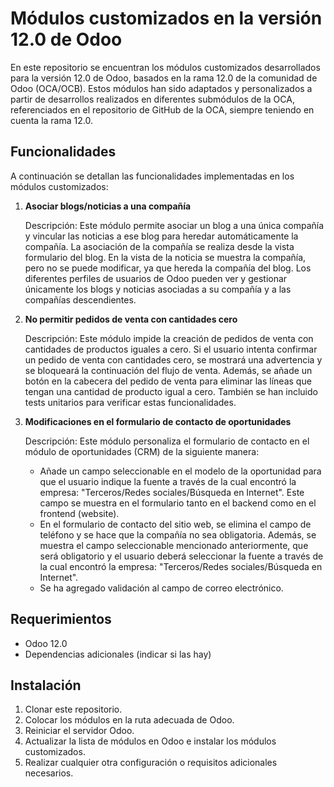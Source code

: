 # Módulos customizados en la versión 12.0 de Odoo

En este repositorio se encuentran los módulos customizados desarrollados para la versión 12.0 de Odoo, basados en la rama 12.0 de la comunidad de Odoo (OCA/OCB). Estos módulos han sido adaptados y personalizados a partir de desarrollos realizados en diferentes submódulos de la OCA, referenciados en el repositorio de GitHub de la OCA, siempre teniendo en cuenta la rama 12.0.

## Funcionalidades

A continuación se detallan las funcionalidades implementadas en los módulos customizados:

1. **Asociar blogs/noticias a una compañía**

   Descripción:
   Este módulo permite asociar un blog a una única compañía y vincular las noticias a ese blog para heredar automáticamente la compañía. La asociación de la compañía se realiza desde la vista formulario del blog. En la vista de la noticia se muestra la compañía, pero no se puede modificar, ya que hereda la compañía del blog. Los diferentes perfiles de usuarios de Odoo pueden ver y gestionar únicamente los blogs y noticias asociadas a su compañía y a las compañías descendientes.

2. **No permitir pedidos de venta con cantidades cero**

   Descripción:
   Este módulo impide la creación de pedidos de venta con cantidades de productos iguales a cero. Si el usuario intenta confirmar un pedido de venta con cantidades cero, se mostrará una advertencia y se bloqueará la continuación del flujo de venta. Además, se añade un botón en la cabecera del pedido de venta para eliminar las líneas que tengan una cantidad de producto igual a cero. También se han incluido tests unitarios para verificar estas funcionalidades.

3. **Modificaciones en el formulario de contacto de oportunidades**

   Descripción:
   Este módulo personaliza el formulario de contacto en el módulo de oportunidades (CRM) de la siguiente manera:
   - Añade un campo seleccionable en el modelo de la oportunidad para que el usuario indique la fuente a través de la cual encontró la empresa: "Terceros/Redes sociales/Búsqueda en Internet". Este campo se muestra en el formulario tanto en el backend como en el frontend (website).
   - En el formulario de contacto del sitio web, se elimina el campo de teléfono y se hace que la compañía no sea obligatoria. Además, se muestra el campo seleccionable mencionado anteriormente, que será obligatorio y el usuario deberá seleccionar la fuente a través de la cual encontró la empresa: "Terceros/Redes sociales/Búsqueda en Internet".
   - Se ha agregado validación al campo de correo electrónico.

## Requerimientos

- Odoo 12.0
- Dependencias adicionales (indicar si las hay)

## Instalación

1. Clonar este repositorio.
2. Colocar los módulos en la ruta adecuada de Odoo.
3. Reiniciar el servidor Odoo.
4. Actualizar la lista de módulos en Odoo e instalar los módulos customizados.
5. Realizar cualquier otra configuración o requisitos adicionales necesarios.
